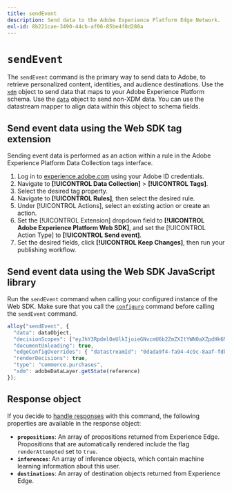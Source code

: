 ```yaml
---
title: sendEvent
description: Send data to the Adobe Experience Platform Edge Network.
exl-id: 8b221cae-3490-44cb-af06-85be4f8d280a
---
```

# `sendEvent`

The `sendEvent` command is the primary way to send data to Adobe, to retrieve personalized content, identities, and audience destinations. Use the [`xdm`](xdm.md) object to send data that maps to your Adobe Experience Platform schema. Use the [`data`](data.md) object to send non-XDM data. You can use the datastream mapper to align data within this object to schema fields.

## Send event data using the Web SDK tag extension

Sending event data is performed as an action within a rule in the Adobe Experience Platform Data Collection tags interface.

1. Log in to [experience.adobe.com](https://experience.adobe.com) using your Adobe ID credentials.
1. Navigate to **[!UICONTROL Data Collection]** > **[!UICONTROL Tags]**.
1. Select the desired tag property.
1. Navigate to **[!UICONTROL Rules]**, then select the desired rule.
1. Under [!UICONTROL Actions], select an existing action or create an action.
1. Set the [!UICONTROL Extension] dropdown field to **[!UICONTROL Adobe Experience Platform Web SDK]**, and set the [!UICONTROL Action Type] to **[!UICONTROL Send event]**.
1. Set the desired fields, click **[!UICONTROL Keep Changes]**, then run your publishing workflow.

## Send event data using the Web SDK JavaScript library

Run the `sendEvent` command when calling your configured instance of the Web SDK. Make sure that you call the [`configure`](../configure/overview.md) command before calling the `sendEvent` command.

```js
alloy("sendEvent", {
  "data": dataObject,
  "decisionScopes": ["eyJhY3Rpdml0eUlkIjoieGNvcmU6b2ZmZXItYWN0aXZpdHk6MTIxYWIwOWMx...TEifQ=="],
  "documentUnloading": true,
  "edgeConfigOverrides": { "datastreamId": "0dada9f4-fa94-4c9c-8aaf-fdbac6c56287" },
  "renderDecisions": true,
  "type": "commerce.purchases",
  "xdm": adobeDataLayer.getState(reference)
});
```

## Response object

If you decide to [handle responses](command-responses.md) with this command, the following properties are available in the response object:

* **`propositions`**: An array of propositions returned from Experience Edge. Propositions that are automatically rendered include the flag `renderAttempted` set to `true`.
* **`inferences`**: An array of inference objects, which contain machine learning information about this user.
* **`destinations`**: An array of destination objects returned from Experience Edge.
